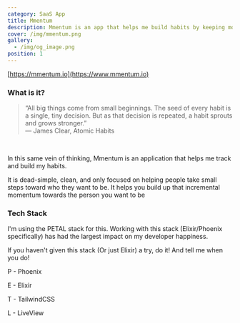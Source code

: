 ```yaml
---
category: SaaS App
title: Mmentum
description: Mmentum is an app that helps me build habits by keeping momentum!
cover: /img/mmentum.png
gallery:
  - /img/og_image.png
position: 1
---
```

[https://mmentum.io](https://www.mmentum.io)

### What is it?
> “All big things come from small beginnings. The seed of every habit is a single, tiny decision. But as that decision is repeated, a habit sprouts and grows stronger.”\
> ― James Clear, Atomic Habits

</br>

In this same vein of thinking, Mmentum is an application that helps me track and build my habits.

It is dead-simple, clean, and only focused on helping people take small steps toward who they want to be. It helps you build up that incremental momentum towards the person you want to be

### Tech Stack

I'm using the PETAL stack for this. Working with this stack (Elixir/Phoenix specifically) has had the largest impact on my developer happiness.

If you haven't given this stack (Or just Elixir) a try, do it! And tell me when you do! 

P - Phoenix

E - Elixir

T - TailwindCSS

L - LiveView
